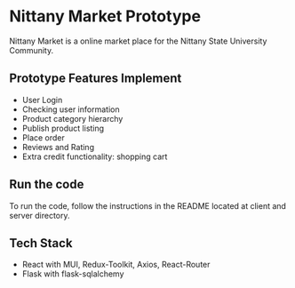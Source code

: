 # Nittany Market Prototype

Nittany Market is a online market place for the Nittany State University Community.  

## Prototype Features Implement 

- User Login 
-  Checking user information 
- Product category hierarchy
- Publish product listing 
- Place order
- Reviews and Rating
- Extra credit functionality: shopping cart 


## Run the code

To run the code, follow the instructions in the README located at client and server directory.

## Tech Stack 

- React with MUI, Redux-Toolkit, Axios, React-Router
- Flask with flask-sqlalchemy
